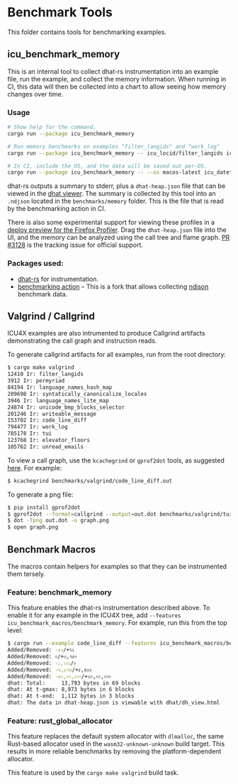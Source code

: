 # Benchmark Tools

This folder contains tools for benchmarking examples.

## icu_benchmark_memory

This is an internal tool to collect dhat-rs instrumentation into an example file, run the example,
and collect the memory information. When running in CI, this data will then be collected into a
chart to allow seeing how memory changes over time.

### Usage

```sh
# Show help for the command.
cargo run --package icu_benchmark_memory

# Run memory benchmarks on examples "filter_langids" and "work_log"
cargo run --package icu_benchmark_memory -- icu_locid/filter_langids icu_datetime/work_log

# In CI, include the OS, and the data will be saved out per-OS.
cargo run --package icu_benchmark_memory -- --os macos-latest icu_datetime/work_log
```

dhat-rs outputs a summary to stderr, plus a `dhat-heap.json` file that can be viewed in the
[dhat viewer](https://nnethercote.github.io/dh_view/dh_view.html). The summary is collected by this
tool into an `.ndjson` located in the `benchmarks/memory` folder. This is the file that is read by
the benchmarking action in CI.

There is also some experimental support for viewing these profiles in a [deploy preview for the
Firefox Profiler](https://deploy-preview-3128--perf-html.netlify.app/). Drag the `dhat-heap.json`
file into the UI, and the memory can be analyzed using the call tree and flame graph.
[PR #3128](https://github.com/firefox-devtools/profiler/pull/3128) is the tracking issue for
official support.

### Packages used:

* [dhat-rs](https://github.com/nnethercote/dhat-rs) for instrumentation.
* [benchmarking action](https://github.com/gregtatum/github-action-benchmark) – This is a fork that allows collecting [ndjson](http://ndjson.org/) benchmark data.

## Valgrind / Callgrind

ICU4X examples are also intrumented to produce Callgrind artifacts demonstrating the call graph and instruction reads.

To generate callgrind artifacts for all examples, run from the root directory:

```bash
$ cargo make valgrind
12410 Ir: filter_langids 
3912 Ir: permyriad 
84194 Ir: language_names_hash_map 
209698 Ir: syntatically_canonicalize_locales 
3946 Ir: language_names_lite_map 
24874 Ir: unicode_bmp_blocks_selector 
201246 Ir: writeable_message 
153702 Ir: code_line_diff 
794477 Ir: work_log 
785178 Ir: tui 
123768 Ir: elevator_floors 
105762 Ir: unread_emails 
```

To view a call graph, use the `kcachegrind` or `gprof2dot` tools, as suggested [here](https://stackoverflow.com/questions/9279144/interpreting-callgrind-data). For example:

```bash
$ kcachegrind benchmarks/valgrind/code_line_diff.out
```

To generate a png file:

```bash
$ pip install gprof2dot
$ gprof2dot --format=callgrind --output=out.dot benchmarks/valgrind/tui.out
$ dot -Tpng out.dot -o graph.png
$ open graph.png
```

## Benchmark Macros

The macros contain helpers for examples so that they can be instrumented them tersely.

### Feature: benchmark_memory

This feature enables the dhat-rs instrumentation described above. To enable it for any example in the ICU4X tree, add `--features icu_benchmark_macros/benchmark_memory`. For example, run this from the top level:

```bash
$ cargo run --example code_line_diff --features icu_benchmark_macros/benchmark_memory
Added/Removed: -৫০/+৭২
Added/Removed: ০/+৩,৭৫০
Added/Removed: -১,২০১/০
Added/Removed: -৯,৮৭৬/+৫,৪৩২
Added/Removed: -৫০,০০,০০০/+৩০,০০,০০০
dhat: Total:     13,793 bytes in 69 blocks
dhat: At t-gmax: 8,973 bytes in 6 blocks
dhat: At t-end:  1,112 bytes in 3 blocks
dhat: The data in dhat-heap.json is viewable with dhat/dh_view.html
```

### Feature: rust_global_allocator

This feature replaces the default system allocator with `dlmalloc`, the same Rust-based allocator used in the `wasm32-unknown-unknown` build target.  This results in more reliable benchmarks by removing the platform-dependent allocator.

This feature is used by the `cargo make valgrind` build task.
